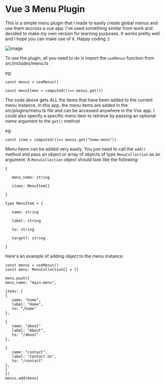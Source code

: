 # Vue 3 Menu Plugin
This is a simple menu plugin that I made to easily create global menus and use them accross a vue app. I've used something similar from work and decided to make my own version for learning purposes. It works pretty well and I hope you can make use of it. Happy coding :)

![image](https://user-images.githubusercontent.com/37227196/173210406-6441e940-59da-4c59-81e4-4705c2eb1ffc.png)

To use the plugin, all you need to do is import the `useMenus` function from src/includes/menu.ts

eg:

`const menus = useMenus()`

`const menuItems = computed(()=> menus.get())`

The code above gets ALL the items that have been added to the current menu instance. In this app, the menu items are added in the src/plugins/menu.ts file and can be accessed anywhere in the Vue app. I could also specify a specific menu item to retrieve by passing an optional *name* argument to the `get()` method

eg:

`const item = computed(()=> menus.get("home-menu"))`

Menu items can be added very easily. You just need to call the `add()` method and pass an object or array of objects of type `MenuCollection` as an argument. A `MenuCollection` object should look like the following:
```
{

   menu_name: string

   items: MenuItem[]

}

type MenuItem = {

   name: string

   label: string

   to: string

   target?: string

}
```
Here's an example of adding object to the menu instance:

```
const menus = useMenus()
const menu: MenuCollection[] = []

menu.push({
menu_name: "main-menu",

items: [
{
   name: "home",
   label: "Home",
   to: "/home"
},

{
   name: "about"
   label: "About",
   to: "/about"
},

{
   name: "contact",
   label: "Contact Us",
   to: "/contact"
},
]
})
menus.add(menu)
```
